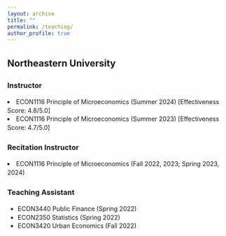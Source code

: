 ```yaml
---
layout: archive
title: ""
permalink: /teaching/
author_profile: true
---
```


<style>
  body {
    line-height: 1.4; /* Adjust line spacing */
  }

  p, li {
    font-size: 1em; /* Font size for regular text */
  }

  .coauthors, .other-text {
    font-size: 0.9em; /* Customize specific classes if needed */
  }

  .abstract {
    display: none; /* Hide the abstract by default */
    text-align: justify; /* Justify text for better readability */
    margin-top: 5px;
  }

  h2, h3 {
    margin-top: 1.5em; /* Increase space above headings */
  }

  /* Indent subcontents and add bullet points for them */
  ul.subcontent {
    list-style-type: circle; /* Set bullet points to circles for subcontent */
    margin-left: 10px; /* Indent subcontents */
    padding-left: 10px; /* Reduce padding for subcontent */
  }

  .toggle-link {
    color: #007bff;
    text-decoration: underline;
    cursor: pointer;
    font-size: 0.9em;
  }

  /* Divider between each paper */
  .underline {
    display: block;
    margin: 20px 0;
    border-bottom: 1px solid #ddd;
  }
</style>

<script>
  function toggleAbstract(id) {
    var abstract = document.getElementById(id);
    if (abstract.style.display === "none" || abstract.style.display === "") {
      abstract.style.display = "block";
    } else {
      abstract.style.display = "none";
    }
  }
</script>

## Northeastern University

### Instructor 
  <li> ECON1116 Principle of Microeconomics (Summer 2024) [Effectiveness Score: 4.8/5.0] </li>
  <li> ECON1116 Principle of Microeconomics (Summer 2023) [Effectiveness Score: 4.7/5.0] </li>

### Recitation Instructor 
  <li> ECON1116 Principle of Microeconomics (Fall 2022, 2023; Spring 2023, 2024) </li>


### Teaching Assistant 
<ul>
  <li> ECON3440 Public Finance (Spring 2022) </li>
  <li> ECON2350 Statistics (Spring 2022) </li>
  <li> ECON3420 Urban Economics (Fall 2022) </li>
</ul>
